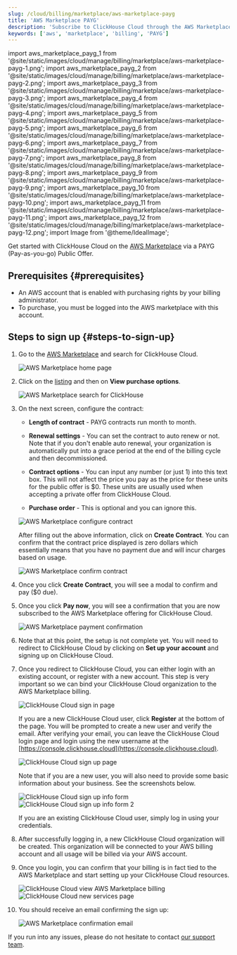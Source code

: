 ```yaml
---
slug: /cloud/billing/marketplace/aws-marketplace-payg
title: 'AWS Marketplace PAYG'
description: 'Subscribe to ClickHouse Cloud through the AWS Marketplace (PAYG).'
keywords: ['aws', 'marketplace', 'billing', 'PAYG']
---
```


import aws_marketplace_payg_1 from '@site/static/images/cloud/manage/billing/marketplace/aws-marketplace-payg-1.png';
import aws_marketplace_payg_2 from '@site/static/images/cloud/manage/billing/marketplace/aws-marketplace-payg-2.png';
import aws_marketplace_payg_3 from '@site/static/images/cloud/manage/billing/marketplace/aws-marketplace-payg-3.png';
import aws_marketplace_payg_4 from '@site/static/images/cloud/manage/billing/marketplace/aws-marketplace-payg-4.png';
import aws_marketplace_payg_5 from '@site/static/images/cloud/manage/billing/marketplace/aws-marketplace-payg-5.png';
import aws_marketplace_payg_6 from '@site/static/images/cloud/manage/billing/marketplace/aws-marketplace-payg-6.png';
import aws_marketplace_payg_7 from '@site/static/images/cloud/manage/billing/marketplace/aws-marketplace-payg-7.png';
import aws_marketplace_payg_8 from '@site/static/images/cloud/manage/billing/marketplace/aws-marketplace-payg-8.png';
import aws_marketplace_payg_9 from '@site/static/images/cloud/manage/billing/marketplace/aws-marketplace-payg-9.png';
import aws_marketplace_payg_10 from '@site/static/images/cloud/manage/billing/marketplace/aws-marketplace-payg-10.png';
import aws_marketplace_payg_11 from '@site/static/images/cloud/manage/billing/marketplace/aws-marketplace-payg-11.png';
import aws_marketplace_payg_12 from '@site/static/images/cloud/manage/billing/marketplace/aws-marketplace-payg-12.png';
import Image from '@theme/IdealImage';

Get started with ClickHouse Cloud on the [AWS Marketplace](https://aws.amazon.com/marketplace) via a PAYG (Pay-as-you-go) Public Offer.

## Prerequisites {#prerequisites}

- An AWS account that is enabled with purchasing rights by your billing administrator.
- To purchase, you must be logged into the AWS marketplace with this account.

## Steps to sign up {#steps-to-sign-up}

1. Go to the [AWS Marketplace](https://aws.amazon.com/marketplace) and search for ClickHouse Cloud.

    <Image img={aws_marketplace_payg_1} size="md" alt="AWS Marketplace home page" border/>

2. Click on the [listing](https://aws.amazon.com/marketplace/pp/prodview-jettukeanwrfc) and then on **View purchase options**.

    <Image img={aws_marketplace_payg_2} size="md" alt="AWS Marketplace search for ClickHouse" border/>

3. On the next screen, configure the contract:
    - **Length of contract** - PAYG contracts run month to month.
    - **Renewal settings** - You can set the contract to auto renew or not. 
        Note that if you don't enable auto renewal, your organization is automatically put into a grace period at the end of the billing cycle and then decommissioned.

    - **Contract options** - You can input any number (or just 1) into this text box. This will not affect the price you pay as the price for these units for the public offer is $0. These units are usually used when accepting a private offer from ClickHouse Cloud.

    - **Purchase order** - This is optional and you can ignore this.

    <Image img={aws_marketplace_payg_3} size="md" alt="AWS Marketplace configure contract" border/>

    After filling out the above information, click on **Create Contract**. You can confirm that the contract price displayed is zero dollars which essentially means that you have no payment due and will incur charges based on usage.

    <Image img={aws_marketplace_payg_4} size="md" alt="AWS Marketplace confirm contract" border/>

4. Once you click **Create Contract**, you will see a modal to confirm and pay ($0 due).

5. Once you click **Pay now**, you will see a confirmation that you are now subscribed to the AWS Marketplace offering for ClickHouse Cloud.

    <Image img={aws_marketplace_payg_5} size="md" alt="AWS Marketplace payment confirmation" border/>

6. Note that at this point, the setup is not complete yet. You will need to redirect to ClickHouse Cloud by clicking on **Set up your account** and signing up on ClickHouse Cloud.

7. Once you redirect to ClickHouse Cloud, you can either login with an existing account, or register with a new account. This step is very important so we can bind your ClickHouse Cloud organization to the AWS Marketplace billing.

    <Image img={aws_marketplace_payg_6} size="md" alt="ClickHouse Cloud sign in page" border/>

    If you are a new ClickHouse Cloud user, click **Register** at the bottom of the page. You will be prompted to create a new user and verify the email. After verifying your email, you can leave the ClickHouse Cloud login page and login using the new username at the [https://console.clickhouse.cloud](https://console.clickhouse.cloud).

    <Image img={aws_marketplace_payg_7} size="md" alt="ClickHouse Cloud sign up page" border/>

    Note that if you are a new user, you will also need to provide some basic information about your business. See the screenshots below.

    <Image img={aws_marketplace_payg_8} size="md" alt="ClickHouse Cloud sign up info form" border/>

    <Image img={aws_marketplace_payg_9} size="md" alt="ClickHouse Cloud sign up info form 2" border/>

    If you are an existing ClickHouse Cloud user, simply log in using your credentials.

8. After successfully logging in, a new ClickHouse Cloud organization will be created. This organization will be connected to your AWS billing account and all usage will be billed via your AWS account.

9. Once you login, you can confirm that your billing is in fact tied to the AWS Marketplace and start setting up your ClickHouse Cloud resources.

    <Image img={aws_marketplace_payg_10} size="md" alt="ClickHouse Cloud view AWS Marketplace billing" border/>

    <Image img={aws_marketplace_payg_11} size="md" alt="ClickHouse Cloud new services page" border/>

10. You should receive an email confirming the sign up:

    <Image img={aws_marketplace_payg_12} size="md" alt="AWS Marketplace confirmation email" border/>

If you run into any issues, please do not hesitate to contact [our support team](https://clickhouse.com/support/program).
